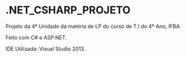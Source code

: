 # .NET_CSHARP_PROJETO
Projeto da 4ª Unidade da matéria de LP do curso de T.I do 4º Ano, IFBA.

Feito com C# e ASP.NET.

IDE Utilizada: Visual Studio 2013.
